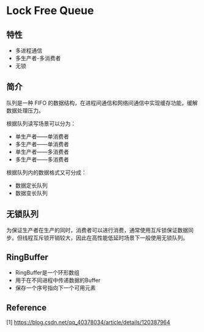 # Lock Free Queue

## 特性
* 多进程通信
* 多生产者-多消费者
* 无锁

## 简介

队列是一种 FIFO 的数据结构，在进程间通信和网络间通信中实现缓存功能，缓解数据处理压力。

根据队列读写场景可以分为：
* 单生产者——单消费者
* 多生产者——单消费者
* 单生产者——多消费者
* 多生产者——多消费者

根据队列内的数据格式又可分成：
* 数据定长队列
* 数据变长队列

## 无锁队列

为保证生产者在生产的同时，消费者可以进行消费，通常使用互斥锁保证数据同步。但线程互斥锁开销较大，因此在高性能低延时场景下一般使用无锁队列。

## RingBuffer

* RingBuffer是一个环形数组
* 用于在不同进程中传递数据的Buffer
* 保存一个序号指向下一个可用元素

## Reference
[1] https://blog.csdn.net/qq_40378034/article/details/120387964